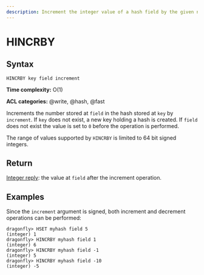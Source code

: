 ```yaml
---
description: Increment the integer value of a hash field by the given number
---
```


# HINCRBY

## Syntax

    HINCRBY key field increment

**Time complexity:** O(1)

**ACL categories:** @write, @hash, @fast

Increments the number stored at `field` in the hash stored at `key` by
`increment`.
If `key` does not exist, a new key holding a hash is created.
If `field` does not exist the value is set to `0` before the operation is
performed.

The range of values supported by `HINCRBY` is limited to 64 bit signed integers.

## Return

[Integer reply](https://redis.io/docs/reference/protocol-spec#resp-integers): the value at `field` after the increment operation.

## Examples

Since the `increment` argument is signed, both increment and decrement
operations can be performed:

```shell
dragonfly> HSET myhash field 5
(integer) 1
dragonfly> HINCRBY myhash field 1
(integer) 6
dragonfly> HINCRBY myhash field -1
(integer) 5
dragonfly> HINCRBY myhash field -10
(integer) -5
```
